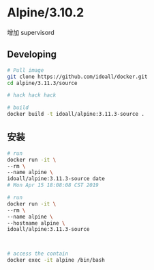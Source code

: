 # Alpine/3.10.2

增加 supervisord 

## Developing

```bash
# Pull image
git clone https://github.com/idoall/docker.git
cd alpine/3.11.3/source

# hack hack hack

# build
docker build -t idoall/alpine:3.11.3-source .
```

## 安装

```bash
# run
docker run -it \
--rm \
--name alpine \
idoall/alpine:3.11.3-source date
# Mon Apr 15 18:08:08 CST 2019

# run
docker run -it \
--rm \
--name alpine \
--hostname alpine \
idoall/alpine:3.11.3-source



# access the contain
docker exec -it alpine /bin/bash
```
